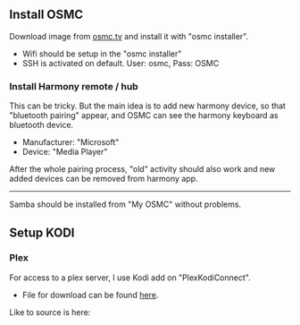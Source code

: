 ## Install OSMC

Download image from [osmc.tv](http://osmc.tv) and install it with "osmc installer".
- Wifi should be setup in the "osmc installer"
- SSH is activated on default. User: osmc, Pass: OSMC

### Install Harmony remote / hub

This can be tricky. But the main idea is to add new harmony device, so that "bluetooth pairing" appear,  and OSMC can see the harmony keyboard as bluetooth device.
- Manufacturer: "Microsoft"
- Device: "Media Player"

After the whole pairing process, "old" activity should also work and new added  devices can be removed from harmony app.

---
Samba should be installed from "My OSMC" without problems.

## Setup KODI

### Plex
For access to a plex server, I use Kodi add on "PlexKodiConnect".
- File for download can be found [here](files/).

Like to source is here:
